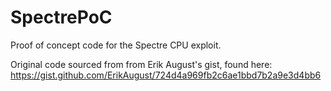 # SpectrePoC
Proof of concept code for the Spectre CPU exploit.

Original code sourced from from Erik August's gist, found here:
https://gist.github.com/ErikAugust/724d4a969fb2c6ae1bbd7b2a9e3d4bb6
